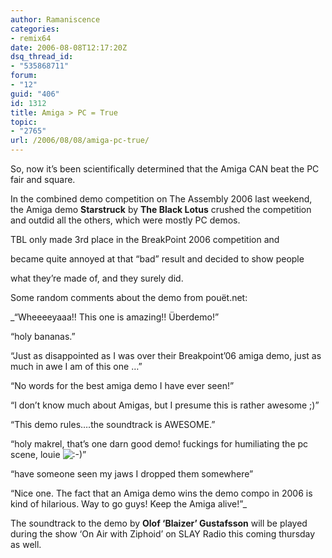 ```yaml
---
author: Ramaniscence
categories:
- remix64
date: 2006-08-08T12:17:20Z
dsq_thread_id:
- "535868711"
forum:
- "12"
guid: "406"
id: 1312
title: Amiga > PC = True
topic:
- "2765"
url: /2006/08/08/amiga-pc-true/
---
```


So, now it&#8217;s been scientifically determined that the Amiga CAN beat the PC fair and square.

In the combined demo competition on The Assembly 2006 last weekend, the Amiga demo **Starstruck** by **The Black Lotus** crushed the competition and outdid all the others, which were mostly PC demos.
  

  
TBL only made 3rd place in the BreakPoint 2006 competition and
  
became quite annoyed at that &#8220;bad&#8221; result and decided to show people
  
what they&#8217;re made of, and they surely did.

Some random comments about the demo from pouët.net:

_&#8220;Wheeeeyaaa!! This one is amazing!! Überdemo!&#8221;
  
  
&#8220;holy bananas.&#8221;
  
  
&#8220;Just as disappointed as I was over their Breakpoint&#8217;06 amiga demo, just as much in awe I am of this one &#8230;&#8221;
  
  
&#8220;No words for the best amiga demo I have ever seen!&#8221;
  
  
&#8220;I don&#8217;t know much about Amigas, but I presume this is rather awesome ;)&#8221;
  
  
&#8220;This demo rules&#8230;.the soundtrack is AWESOME.&#8221;
  
  
&#8220;holy makrel, that&#8217;s one darn good demo! fuckings for humiliating the pc scene, louie <img border="0" src="http://www.remix64.com/gfx/s51.gif" alt=":-)" />&#8221;
  
  
&#8220;have someone seen my jaws I dropped them somewhere&#8221;
  
  
&#8220;Nice one. The fact that an Amiga demo wins the demo compo in 2006 is kind of hilarious. Way to go guys! Keep the Amiga alive!&#8221;_

The soundtrack to the demo by **Olof &#8216;Blaizer&#8217; Gustafsson** will be played during the show &#8216;On Air with Ziphoid&#8217; on SLAY Radio this coming thursday as well.